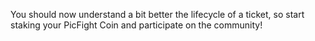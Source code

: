 You should now understand a bit better the lifecycle of a ticket, so start staking your PicFight Coin and participate on the community!
